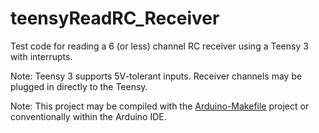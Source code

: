 teensyReadRC_Receiver
=====================

Test code for reading a 6 (or less) channel RC receiver using a Teensy 3
with interrupts.

Note: Teensy 3 supports 5V-tolerant inputs. Receiver channels may be 
plugged in directly to the Teensy.

Note: This project may be compiled with the [Arduino-Makefile](https://github.com/sudar/Arduino-Makefile) project or conventionally within the Arduino
IDE.

